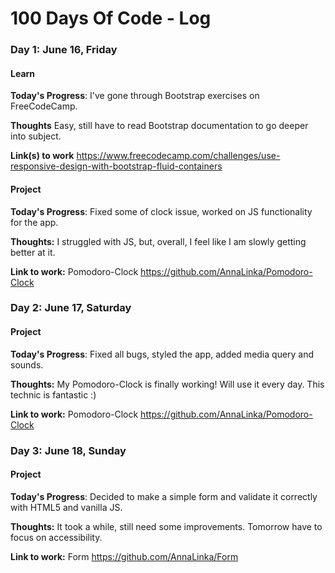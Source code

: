 # 100 Days Of Code - Log

### Day 1: June 16, Friday

#### Learn
**Today's Progress**: I've gone through Bootstrap exercises on FreeCodeCamp.

**Thoughts** Easy, still have to read Bootstrap documentation to go deeper into subject.

**Link(s) to work** https://www.freecodecamp.com/challenges/use-responsive-design-with-bootstrap-fluid-containers

#### Project
**Today's Progress**: Fixed some of clock issue, worked on JS functionality for the app.

**Thoughts:** I struggled with JS, but, overall, I feel like I am slowly getting better at it.

**Link to work:** Pomodoro-Clock https://github.com/AnnaLinka/Pomodoro-Clock

### Day 2: June 17, Saturday

#### Project
**Today's Progress**: Fixed all bugs, styled the app, added media query and sounds.

**Thoughts:** My Pomodoro-Clock is finally working! Will use it every day. This technic is fantastic :)

**Link to work:** Pomodoro-Clock https://github.com/AnnaLinka/Pomodoro-Clock

### Day 3: June 18, Sunday

#### Project
**Today's Progress**: Decided to make a simple form and validate it correctly with HTML5 and vanilla JS. 

**Thoughts:** It took a while, still need some improvements. Tomorrow have to focus on accessibility.

**Link to work:** Form https://github.com/AnnaLinka/Form
